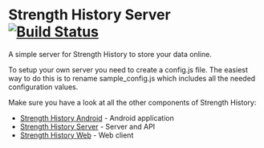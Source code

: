 # Strength History Server [![Build Status](https://travis-ci.org/johvik/strength_history_server.png?branch=master)](https://travis-ci.org/johvik/strength_history_server)

A simple server for Strength History to store your data online.

To setup your own server you need to create a config.js file.
The easiest way to do this is to rename sample_config.js which includes all the needed configuration values.

Make sure you have a look at all the other components of Strength History:
- [Strength History Android](https://github.com/johvik/strength_history_android) - Android application
- [Strength History Server](https://github.com/johvik/strength_history_server) - Server and API
- [Strength History Web](https://github.com/johvik/strength_history_web) - Web client
